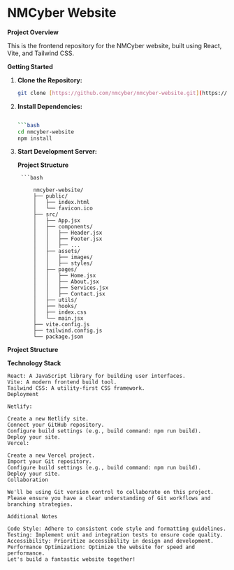 # NMCyber Website

**Project Overview**

This is the frontend repository for the NMCyber website, built using React, Vite, and Tailwind CSS.

**Getting Started**

1. **Clone the Repository:**
   ```bash
   git clone [https://github.com/nmcyber/nmcyber-website.git](https://github.com/nmcyber/nmcyber-website.git)

2. **Install Dependencies:**

    ```bash

    ```bash
    cd nmcyber-website
    npm install


3. **Start Development Server:**


    **Project Structure**

        ```bash

            nmcyber-website/
            ├── public/
            │   ├── index.html
            │   └── favicon.ico
            ├── src/
            │   ├── App.jsx
            │   ├── components/
            │   │   ├── Header.jsx
            │   │   ├── Footer.jsx
            │   │   ├── ...
            │   ├── assets/
            │   │   ├── images/
            │   │   ├── styles/
            │   ├── pages/
            │   │   ├── Home.jsx
            │   │   ├── About.jsx
            │   │   ├── Services.jsx
            │   │   ├── Contact.jsx
            │   ├── utils/
            │   ├── hooks/
            │   ├── index.css
            │   └── main.jsx
            ├── vite.config.js
            ├── tailwind.config.js
            └── package.json

**Project Structure**

**Technology Stack**

    React: A JavaScript library for building user interfaces.
    Vite: A modern frontend build tool.
    Tailwind CSS: A utility-first CSS framework.
    Deployment

    Netlify:

    Create a new Netlify site.
    Connect your GitHub repository.
    Configure build settings (e.g., build command: npm run build).
    Deploy your site.
    Vercel:

    Create a new Vercel project.
    Import your Git repository.
    Configure build settings (e.g., build command: npm run build).
    Deploy your site.
    Collaboration

    We'll be using Git version control to collaborate on this project. Please ensure you have a clear understanding of Git workflows and branching strategies.

    Additional Notes

    Code Style: Adhere to consistent code style and formatting guidelines.
    Testing: Implement unit and integration tests to ensure code quality.
    Accessibility: Prioritize accessibility in design and development.
    Performance Optimization: Optimize the website for speed and performance.
    Let's build a fantastic website together!




